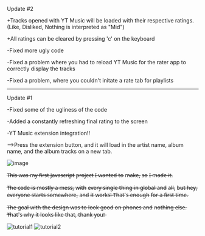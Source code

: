 Update #2


+Tracks opened with YT Music will be loaded with their respective ratings. (Like, Disliked, Nothing is interpreted as "Mid")

+All ratings can be cleared by pressing 'c' on the keyboard

-Fixed more ugly code

-Fixed a problem where you had to reload YT Music for the rater app to correctly display the tracks

-Fixed a problem, where you couldn't initate a rate tab for playlists

---

Update #1

-Fixed some of the ugliness of the code

-Added a constantly refreshing final rating to the screen

-YT Music extension integration!!

-->Press the extension button, and it will load in the artist name, album name, and the album tracks on a new tab.

![image](https://github.com/user-attachments/assets/adec0668-5f60-495e-9b4a-59cfe7cfd708)

T̶h̶i̶s̶ w̶a̶s̶ m̶y̶ f̶i̶r̶s̶t̶ J̶a̶v̶a̶s̶c̶r̶i̶p̶t̶ p̶r̶o̶j̶e̶c̶t̶ I̶ w̶a̶n̶t̶e̶d̶ t̶o̶ m̶a̶k̶e̶, s̶o̶ I̶ m̶a̶d̶e̶ i̶t̶.

T̶h̶e̶ c̶o̶d̶e̶ i̶s̶ m̶o̶s̶t̶l̶y̶ a̶ m̶e̶s̶s̶, w̶i̶t̶h̶ e̶v̶e̶r̶y̶ s̶i̶n̶g̶l̶e̶ t̶h̶i̶n̶g̶ i̶n̶ g̶l̶o̶b̶a̶l̶ a̶n̶d̶ a̶l̶l̶, b̶u̶t̶ h̶e̶y̶, e̶v̶e̶r̶y̶o̶n̶e̶ s̶t̶a̶r̶t̶s̶ s̶o̶m̶e̶w̶h̶e̶r̶e̶, a̶n̶d̶ i̶t̶ w̶o̶r̶k̶s̶!̶ T̶h̶a̶t̶'s̶ e̶n̶o̶u̶g̶h̶ f̶o̶r̶ a̶ f̶i̶r̶s̶t̶ t̶i̶m̶e̶.

T̶h̶e̶ g̶o̶a̶l̶ w̶i̶t̶h̶ t̶h̶e̶ d̶e̶s̶i̶g̶n̶ w̶a̶s̶ t̶o̶ l̶o̶o̶k̶ g̶o̶o̶d̶ o̶n̶ p̶h̶o̶n̶e̶s̶ a̶n̶d̶ n̶o̶t̶h̶i̶n̶g̶ e̶l̶s̶e̶. T̶h̶a̶t̶'s̶ w̶h̶y̶ i̶t̶ l̶o̶o̶k̶s̶ l̶i̶k̶e̶ t̶h̶a̶t̶, t̶h̶a̶n̶k̶ y̶o̶u̶!̶

![tutorial1](https://github.com/pandorafromtheothers/biased./assets/115832798/27a7fd42-d9e6-4286-90e2-1f4e04fac913)
![tutorial2](https://github.com/pandorafromtheothers/biased./assets/115832798/7d27c71b-440b-48ce-82bb-6661d1696b67)
